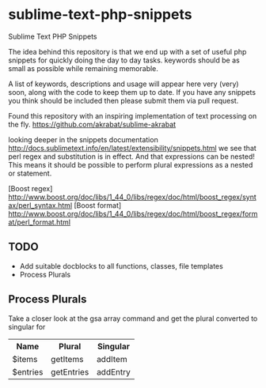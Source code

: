 sublime-text-php-snippets
=========================

Sublime Text PHP Snippets

The idea behind this repository is that we end up with a set of useful php snippets for quickly doing the day to day tasks. keywords should be as small as possible while remaining memorable. 

A list of keywords, descriptions and usage will appear here very (very) soon, along with the code to keep them up to date. If you have any snippets you think should be included then please submit them via pull request.

Found this repository with an inspiring implementation of text processing on the fly. https://github.com/akrabat/sublime-akrabat

looking deeper in the snippets documentation http://docs.sublimetext.info/en/latest/extensibility/snippets.html 
we see that perl regex and substitution is in effect. And that expressions can be nested! This means it should be possible to perform plural expressions as a nested or statement.

[Boost regex] http://www.boost.org/doc/libs/1_44_0/libs/regex/doc/html/boost_regex/syntax/perl_syntax.html
[Boost format] http://www.boost.org/doc/libs/1_44_0/libs/regex/doc/html/boost_regex/format/perl_format.html

TODO
----
- Add suitable docblocks to all functions, classes, file templates
- Process Plurals


Process Plurals
---------------
Take a closer look at the gsa array command and get the plural converted to singular for

<table>
    <tr>
        <th>Name</th>
        <th>Plural</th>
        <th>Singular</th>
    </tr>
    <tr>
        <td>$items</td>
        <td>getItems</td>
        <td>addItem</td>
    </tr>
    <tr>
        <td>$entries</td>
        <td>getEntries</td>
        <td>addEntry</td>
    </tr>
</table>